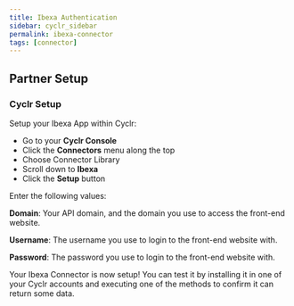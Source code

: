 ```yaml
---
title: Ibexa Authentication
sidebar: cyclr_sidebar
permalink: ibexa-connector
tags: [connector]
---
```


## Partner Setup

### Cyclr Setup

Setup your Ibexa App within Cyclr:

*   Go to your **Cyclr Console**
*   Click the **Connectors** menu along the top
*   Choose Connector Library
*   Scroll down to **Ibexa**
*   Click the **Setup** button

Enter the following values:

**Domain**: Your API domain, and the domain you use to access the front-end website.

**Username**: The username you use to login to the front-end website with.

**Password**: The password you use to login to the front-end website with.


Your Ibexa Connector is now setup! You can test it by installing it in one of your Cyclr accounts and executing one of the methods to confirm it can return some data.

